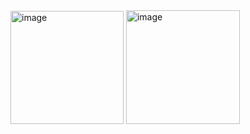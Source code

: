 <img width="181" alt="image" src="https://github.com/user-attachments/assets/ddfdd849-4959-4bb7-8275-ce8ec44d75d8">

<img width="182" alt="image" src="https://github.com/user-attachments/assets/deafa3cc-4638-4adb-ac53-2ee9f521f71a">
